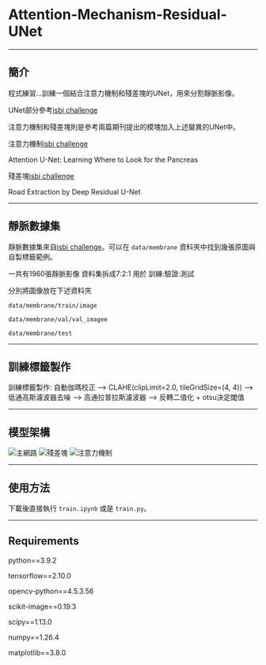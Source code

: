 # Attention-Mechanism-Residual-UNet

---

## 簡介
程式練習...訓練一個結合注意力機制和殘差塊的UNet，用來分割靜脈影像。

UNet部分參考[isbi challenge](https://github.com/zhixuhao/unet)

注意力機制和殘差塊則是參考兩篇期刊提出的模塊加入上述變異的UNet中。

注意力機制[isbi challenge](https://arxiv.org/abs/1804.03999)

Attention U-Net: Learning Where to Look for the Pancreas

殘差塊[isbi challenge](https://arxiv.org/abs/1711.10684)

Road Extraction by Deep Residual U-Net

---

## 靜脈數據集
靜脈數據集來自[isbi challenge](https://www.kaggle.com/datasets/michaelgoh/contactless-knuckle-palm-print-and-vein-dataset)。可以在 `data/membrane` 資料夾中找到幾張原圖與自製標籤範例。

一共有1960張靜脈影像 資料集拆成7:2:1 用於 訓練:驗證:測試

分別將圖像放在下述資料夾

`data/membrane/train/image`

`data/membrane/val/val_imagee`

`data/membrane/test`

---

## 訓練標籤製作
訓練標籤製作: 自動伽瑪校正 --> CLAHE(clipLimit=2.0, tileGridSize=(4, 4)) --> 低通高斯濾波器去噪 --> 高通拉普拉斯濾波器 --> 反轉二值化 + otsu決定閾值

---

## 模型架構
![主網路](images/model.png)
![殘差塊](images/model.png)
![注意力機制](images/model.png)

---

## 使用方法
下載後直接執行 `train.ipynb` 或是 `train.py`。

---

## Requirements
python==3.9.2

tensorflow==2.10.0

opencv-python==4.5.3.56

scikit-image==0.19.3

scipy==1.13.0

numpy==1.26.4

matplotlib==3.8.0

